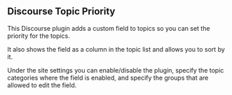## Discourse Topic Priority

This Discourse plugin adds a custom field to topics so you can set the priority for the topics.

It also shows the field as a column in the topic list and allows you to sort by it.

Under the site settings you can enable/disable the plugin, specify the topic categories where the field is enabled, and specify the groups that are allowed to edit the field.
